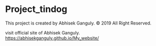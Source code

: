 # Project_tindog
This project is created by Abhisek Ganguly. 
© 2019 All Right Reserved.

visit official site of Abhisek Ganguly.
https://abhisekganguly.github.io/My_website/
